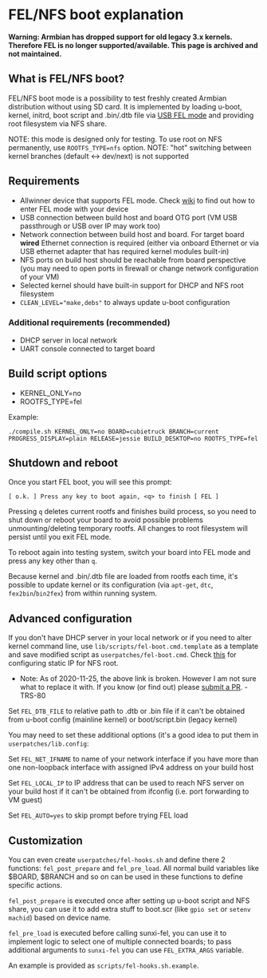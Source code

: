 # FEL/NFS boot explanation
**Warning: Armbian has dropped support for old legacy 3.x kernels. Therefore FEL is no longer supported/available. This page is archived and not maintained.**

## What is FEL/NFS boot?

FEL/NFS boot mode is a possibility to test freshly created Armbian distribution without using SD card. It is implemented by loading u-boot, kernel, initrd, boot script and .bin/.dtb file via [USB FEL mode](https://linux-sunxi.org/FEL/USBBoot) and providing root filesystem via NFS share.

NOTE: this mode is designed only for testing. To use root on NFS permanently, use `ROOTFS_TYPE=nfs` option.
NOTE: "hot" switching between kernel branches (default <-> dev/next) is not supported

## Requirements

- Allwinner device that supports FEL mode. Check [wiki](https://linux-sunxi.org/FEL) to find out how to enter FEL mode with your device
- USB connection between build host and board OTG port (VM USB passthrough or USB over IP may work too)
- Network connection between build host and board. For target board **wired** Ethernet connection is required (either via onboard Ethernet or via USB ethernet adapter that has required kernel modules built-in)
- NFS ports on build host should be reachable from board perspective (you may need to open ports in firewall or change network configuration of your VM)
- Selected kernel should have built-in support for DHCP and NFS root filesystem
- `CLEAN_LEVEL="make,debs"` to always update u-boot configuration

### Additional requirements (recommended)

- DHCP server in local network
- UART console connected to target board

## Build script options

- KERNEL_ONLY=no
- ROOTFS_TYPE=fel

Example:
```
./compile.sh KERNEL_ONLY=no BOARD=cubietruck BRANCH=current PROGRESS_DISPLAY=plain RELEASE=jessie BUILD_DESKTOP=no ROOTFS_TYPE=fel
```

## Shutdown and reboot

Once you start FEL boot, you will see this prompt:

```
[ o.k. ] Press any key to boot again, <q> to finish [ FEL ]
```

Pressing `q` deletes current rootfs and finishes build process, so you need to shut down or reboot your board to avoid possible problems unmounting/deleting temporary rootfs. All changes to root filesystem will persist until you exit FEL mode.

To reboot again into testing system, switch your board into FEL mode and press any key other than `q`.

Because kernel and .bin/.dtb file are loaded from rootfs each time, it's possible to update kernel or its configuration (via `apt-get`, `dtc`, `fex2bin`/`bin2fex`) from within running system.

## Advanced configuration

If you don't have DHCP server in your local network or if you need to alter kernel command line, use `lib/scripts/fel-boot.cmd.template` as a template and save modified script as `userpatches/fel-boot.cmd`. Check [this](https://git.kernel.org/cgit/linux/kernel/git/stable/linux-stable.git/plain/Documentation/filesystems/nfs/nfsroot.txt) for configuring static IP for NFS root.

- Note: As of 2020-11-25, the above link is broken.  However I am not sure what to replace it with.  If you know (or find out) please [submit a PR](/Process_Contribute/).  - TRS-80

Set `FEL_DTB_FILE` to relative path to .dtb or .bin file if it can't be obtained from u-boot config (mainline kernel) or boot/script.bin (legacy kernel)

You may need to set these additional options (it's a good idea to put them in `userpatches/lib.config`:

Set `FEL_NET_IFNAME` to name of your network interface if you have more than one non-loopback interface with assigned IPv4 address on your build host

Set `FEL_LOCAL_IP` to IP address that can be used to reach NFS server on your build host if it can't be obtained from ifconfig (i.e. port forwarding to VM guest)

Set `FEL_AUTO=yes` to skip prompt before trying FEL load

## Customization

You can even create `userpatches/fel-hooks.sh` and define there 2 functions: `fel_post_prepare` and `fel_pre_load`. All normal build variables like $BOARD, $BRANCH and so on can be used in these functions to define specific actions.

`fel_post_prepare` is executed once after setting up u-boot script and NFS share, you can use it to add extra stuff to boot.scr (like `gpio set` or `setenv machid`) based on device name.

`fel_pre_load` is executed before calling sunxi-fel, you can use it to implement logic to select one of multiple connected boards; to pass additional arguments to `sunxi-fel` you can use `FEL_EXTRA_ARGS` variable.

An example is provided as `scripts/fel-hooks.sh.example`.

